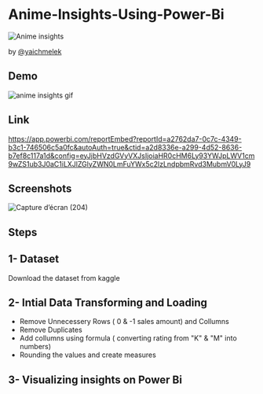# Anime-Insights-Using-Power-Bi
![Anime insights](https://user-images.githubusercontent.com/107370774/180188529-c631f82a-e272-4aeb-9916-25fe4c3bef23.jpg)

by [@yaichmelek](https://linkedin.com/in/yaich-melek)


## Demo
![anime insights gif](https://user-images.githubusercontent.com/107370774/180192056-d3f9cac7-4818-467a-ae34-7dbf4c4a2952.gif)

## Link
https://app.powerbi.com/reportEmbed?reportId=a2762da7-0c7c-4349-b3c1-746506c5a0fc&autoAuth=true&ctid=a2d8336e-a299-4d52-8636-b7ef8c117a1d&config=eyJjbHVzdGVyVXJsIjoiaHR0cHM6Ly93YWJpLWV1cm9wZS1ub3J0aC1iLXJlZGlyZWN0LmFuYWx5c2lzLndpbmRvd3MubmV0LyJ9

## Screenshots
![Capture d’écran (204)](https://user-images.githubusercontent.com/107370774/180189267-bc4a7675-8a9b-4bc7-a35c-92c3aa4188eb.png)

## Steps
1- Dataset
--------------------------------------------------------------------------------
Download the dataset from kaggle

2- Intial Data Transforming and Loading
--------------------------------------------------------------------------------
- Remove Unnecessery Rows ( 0 & -1 sales amount) and Collumns
- Remove Duplicates
- Add collumns using formula ( converting rating from "K" & "M" into numbers)
- Rounding the values and create measures

3- Visualizing insights on Power Bi
--------------------------------------------------------------------------------
